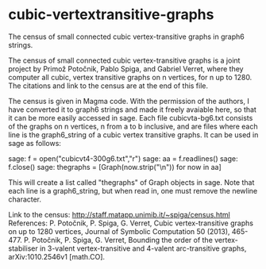 # cubic-vertextransitive-graphs
The census of small connected cubic vertex-transitive graphs in graph6 strings. 

The census of small connected cubic vertex-transitive graphs is a joint project by Primož Potočnik, Pablo Spiga, and Gabriel Verret, where they computer all cubic, vertex transitive graphs on n vertices, for n up to 1280. The citations and link to the census are at the end of this file.

The census is given in Magma code. With the permission of the authors, I have converted it to graph6 strings and made it freely avaiable here, so that it can be more easily accessed in sage. Each file cubicvta-bg6.txt consists of the graphs on n vertices, n from a to b inclusive, and are files where each line is the graph6_string of a cubic vertex transitive graphs. It can be used in sage as follows:

sage: f = open("cubicvt4-300g6.txt","r")
sage: aa = f.readlines()
sage: f.close()
sage: thegraphs = [Graph(now.strip("\n")) for now in aa]

This will create a list called "thegraphs" of Graph objects in sage. Note that each line is a graph6_string, but when read in, one must remove the newline character.



Link to the census: http://staff.matapp.unimib.it/~spiga/census.html
References:
P. Potočnik, P. Spiga, G. Verret, Cubic vertex-transitive graphs on up to 1280 vertices, Journal of Symbolic Computation 50 (2013), 465-477.
P. Potočnik, P. Spiga, G. Verret, Bounding the order of the vertex-stabiliser in 3-valent vertex-transitive and 4-valent arc-transitive graphs, arXiv:1010.2546v1 [math.CO].

